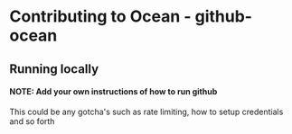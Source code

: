 # Contributing to Ocean - github-ocean

## Running locally

#### NOTE: Add your own instructions of how to run github

This could be any gotcha's such as rate limiting, how to setup credentials and so forth
